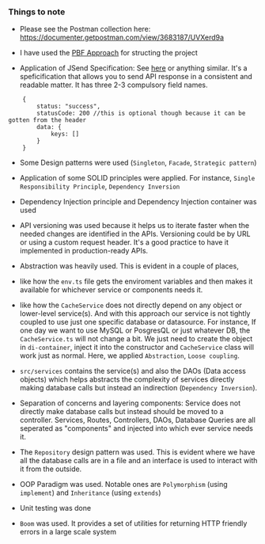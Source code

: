 ### Things to note

- Please see the Postman collection here: https://documenter.getpostman.com/view/3683187/UVXerd9a

- I have used the [PBF Approach](https://phauer.com/2020/package-by-feature/) for structing the project

- Application of JSend Specification: See [here](https://github.com/omniti-labs/jsend) or anything similar. It's a speficification that allows you to send API response in a consistent and readable matter. It has three 2-3 compulsory field names.

```
    {
        status: "success",
        statusCode: 200 //this is optional though because it can be gotten from the header
        data: {
            keys: []
        }
    }
```

- Some Design patterns were used (`Singleton`, `Facade`, `Strategic pattern`)

- Application of some SOLID principles were applied. For instance, `Single Responsibility Principle`, `Dependency Inversion`

- Dependency Injection principle and Dependency Injection container was used

- API versioning was used because it helps us to iterate faster when the needed changes are identified in the APIs. Versioning could be by URL or using a custom request header. It's a good practice to have it implemented in production-ready APIs.

- Abstraction was heavily used. This is evident in a couple of places, 

 - like how the `env.ts` file gets the enviroment variables and then makes it available for whichever service or components needs it.
 - like how the `CacheService` does not directly depend on any object or lower-level service(s). And with this approach our service is not tightly coupled to use just one specific database or datasource. For instance, If one day we want to use MySQL or PosgresQL or just whatever DB, the `CacheService.ts` will not change a bit. We just need to create the object in `di-container`, inject it into the constructor and `CacheService` class will work just as normal. Here, we applied `Abstraction`, `Loose coupling`. 
 

- `src/services` contains the service(s) and also the DAOs (Data access objects) which helps abstracts the complexity of services directly making database calls but instead an indirection (`Dependency Inversion`).


- Separation of concerns and layering components: Service does not directly make database calls but instead should be moved to a controller. Services, Routes, Controllers, DAOs, Database Queries are all seperated as "components" and injected into which ever service needs it. 


- The `Repository` design pattern was used. This is evident where we have all the database calls are in a file and an interface is used to interact with it from the outside. 

- OOP Paradigm was used. Notable ones are `Polymorphism` (using `implement`) and `Inheritance` (using `extends`)

- Unit testing was done

- `Boom` was used. It provides a set of utilities for returning HTTP friendly errors in a large scale system
